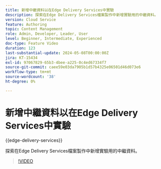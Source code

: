 ```yaml
---
title: 新增中繼資料以在Edge Delivery Services中實驗
description: 探索在Edge Delivery Services檔案製作中新增實驗用的中繼資料。
version: Cloud Service
feature: Authoring
topic: Content Management
role: Admin, Developer, Leader, User
level: Beginner, Intermediate, Experienced
doc-type: Feature Video
duration: 123
last-substantial-update: 2024-05-08T00:00:00Z
jira: KT-15434
exl-id: 97067829-65b3-4bee-a225-0c4ed67334f7
source-git-commit: caee59e03da7905b1d57b4325e06501d46d073e6
workflow-type: tm+mt
source-wordcount: '38'
ht-degree: 0%

---
```


# 新增中繼資料以在Edge Delivery Services中實驗

{{edge-delivery-services}}

探索在Edge Delivery Services檔案製作中新增實驗用的中繼資料。

>[!VIDEO](https://video.tv.adobe.com/v/3428796/?learn=on)
